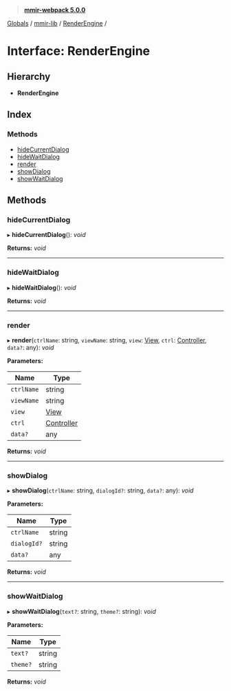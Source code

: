 > **[mmir-webpack 5.0.0](../README.md)**

[Globals](../README.md) / [mmir-lib](../modules/mmir_lib.md) / [RenderEngine](mmir_lib.renderengine.md) /

# Interface: RenderEngine

## Hierarchy

* **RenderEngine**

## Index

### Methods

* [hideCurrentDialog](mmir_lib.renderengine.md#hidecurrentdialog)
* [hideWaitDialog](mmir_lib.renderengine.md#hidewaitdialog)
* [render](mmir_lib.renderengine.md#render)
* [showDialog](mmir_lib.renderengine.md#showdialog)
* [showWaitDialog](mmir_lib.renderengine.md#showwaitdialog)

## Methods

###  hideCurrentDialog

▸ **hideCurrentDialog**(): *void*

**Returns:** *void*

___

###  hideWaitDialog

▸ **hideWaitDialog**(): *void*

**Returns:** *void*

___

###  render

▸ **render**(`ctrlName`: string, `viewName`: string, `view`: [View](../classes/mmir_lib.view.md), `ctrl`: [Controller](../classes/mmir_lib.controller.md), `data?`: any): *void*

**Parameters:**

Name | Type |
------ | ------ |
`ctrlName` | string |
`viewName` | string |
`view` | [View](../classes/mmir_lib.view.md) |
`ctrl` | [Controller](../classes/mmir_lib.controller.md) |
`data?` | any |

**Returns:** *void*

___

###  showDialog

▸ **showDialog**(`ctrlName`: string, `dialogId?`: string, `data?`: any): *void*

**Parameters:**

Name | Type |
------ | ------ |
`ctrlName` | string |
`dialogId?` | string |
`data?` | any |

**Returns:** *void*

___

###  showWaitDialog

▸ **showWaitDialog**(`text?`: string, `theme?`: string): *void*

**Parameters:**

Name | Type |
------ | ------ |
`text?` | string |
`theme?` | string |

**Returns:** *void*